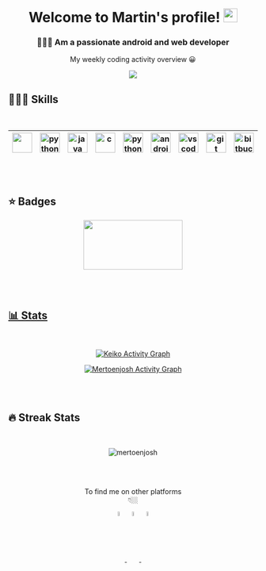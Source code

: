 <h1 align="center">
<!--  <a href="https://github.com/mertoenjosh">
  <img width="100px" src="https://avatars.githubusercontent.com/u/60392385?s=400&u=304df86aee96e250b08a184469be583b8b66cce4&v=4" align="center" alt="Martin Thuo profile pic" />
 </a> <br> -->
  Welcome to Martin's profile!
  <img src="https://media.giphy.com/media/hvRJCLFzcasrR4ia7z/giphy.gif" width="28">
</h1>

<h3 align="center">🧑🏻‍💻 Am a passionate android and web developer</h3>

<p align="center">My weekly coding activity overview 😀</p>
 
<!-- <p align="center">Consistency is mere important than perfection <br> something am still learning apparently 😂</p> -->
<p align="center">
<a href="https://github.com/MartinThuo/github-readme-stats">
  <img align="center" src="https://github-readme-stats.vercel.app/api/wakatime?username=mertoenjosh&layout=compact&range=last_7_days&bg_color=30,e96443,904e95&title_color=fff&text_color=fff" />
</a>
</p>


<!-- <p align="center">
  
<a href="https://github.com/anuraghazra/github-readme-stats">
  <img align="center" src="https://github-readme-stats.vercel.app/api?username=mertoenjosh&show_icons=true&count_private=true&bg_color=30,e96443,904e95&title_color=fff&text_color=fff" />
</a>

</p> -->

<!-- <p align="center"> My most used languages in my git repositories </p>
<p align="center">
<a href="https://github.com/anuraghazra/github-readme-stats">
 <img align="center" src="https://github-readme-stats.vercel.app/api/top-langs/?username=mertoenjosh&layout=compact&bg_color=30,e96443,904e95&title_color=fff&text_color=fff" />
</a>
</p>
  -->
  
<h2>👨🏾‍💻 Skills</h2><br>

| <a href="https://nodejs.org/en/docs/"><img src="https://github.com/keikomori/icons-badges/blob/master/icons/NodeJS/nodejs.svg" width="40" height="40" /> | <a href="https://www.python.org"><img src="https://github.com/keikomori/icons-badges/blob/master/icons/Python/python.svg" alt="python" width="40" height="40"/> | <a href="https://www.java.com"><img src="https://github.com/keikomori/icons-badges/blob/master/icons/Java/java.png" alt="java" width="40" height="40"/> | <a href="https://www.learn-c.org"><img src="https://github.com/keikomori/icons-badges/blob/master/icons/C/c.svg" alt="c" width="40" height="40"/> | <a href="https://www.learncpp.com/"><img src="https://github.com/keikomori/icons-badges/blob/master/icons/C%20%2B%2B/c.svg" alt="python" width="40" height="40"/> | <a href="https://developer.android.com/studio/"><img src="https://github.com/keikomori/icons-badges/blob/master/icons/Android/android.svg" alt="androidstudio" width="40" height="40"/> | <a href="https://code.visualstudio.com"><img src="https://github.com/keikomori/icons-badges/blob/master/icons/VSCode/vscode.svg" alt="vscode" width="40" height="40"/> | <a href="https://git-scm.com/"><img src="https://github.com/keikomori/icons-badges/blob/master/icons/Git/git.svg" alt="git" width="40" height="40"/> | <a href="https://bitbucket.org/"><img src="https://github.com/keikomori/icons-badges/blob/master/icons/Bitbucket/bitbucket.svg" alt="bitbucket" width="40" height="40"/> | <a href="https://gitlab.com/"><img src="https://github.com/keikomori/icons-badges/blob/master/icons/GitLab/gitlab.svg" alt="gitlab" width="40" height="40"/> | <a href="https://ubuntu.com/"><img src="https://github.com/keikomori/icons-badges/blob/master/icons/Ubuntu/ubuntu.svg" alt="ubuntu" width="40" height="40"/> | <a href="https://www.microsoft.com/pt-br/windows/"><img src="https://github.com/keikomori/icons-badges/blob/master/icons/Windows/windows.svg" alt="windows" width="40" height="40"/> | <a href="https://www.debian.org/"><img src="https://github.com/keikomori/icons-badges/blob/master/icons/Debian/debian_original.svg" width="40" height="40"/> |   
|---|---|---|---|---|---|---|---|---|---|---|---|---|


 <br>
 <br>
  
 <h2>⭐ Badges</h2>
 <p align="center">
  <a href="https://app.pluralsight.com/score/skill-assessment/javascript/summary?context=profile"><img src="https://github.com/keikomori/icons-badges/blob/master/badges/Javascript/js.png"  width="200" height="100"/>
</p>

  
 
 <br>
 <br>
 
 
<h2>📊 Stats</h2><br>
  

<p align="center">
<a href="https://github.com/ashutosh00710/github-readme-activity-graph"><img alt="Keiko Activity Graph" src="https://activity-graph.herokuapp.com/graph?username=mertoenjosh&bg_color=1F222E&color=F8D866&line=F85D7F&point=FFFFFF&hide_border=true" /></a>
</p>

<p align="center">
<a  href="https://github-readme-stats.vercel.app/api?username=mertoenjosh&count_private=true&show_icons=true&theme=radical"><img alt="Mertoenjosh Activity Graph" src="https://github-readme-stats.vercel.app/api?username=mertoenjosh&count_private=true&show_icons=true&bg_color=30,e96443,904e95&title_color=fff&text_color=fff" /></a>
</p>

 <br>
 <br> 
  
  
 <h2>🔥 Streak Stats</h2><br>

<p align="center">
  <img src="http://github-readme-streak-stats.herokuapp.com?user=mertoenjosh&theme=dracula" alt="mertoenjosh" />
</p>

 <br>
 <br>
  
 



<p align="center">To find me on other platforms <br> 👇🏼</p>
<p align="center">
<a href="https://twitter.com/mertoenjosh">
  <img align="center" src="https://img.pngio.com/twitter-logo-transparent-png-stickpng-twitter-logo-transparent-background-png-400_400.png" width="5%" height="5%" />
</a>


<a href="https://www.linkedin.com/in/martin-njoroge-31b3131a3/">
  <img align="center" src="https://omnisec.dk/wp-content/uploads/2020/01/linkedin-blue-style-logo-png-0-300x300.png" width="5%" height="5%" />
</a>


 
<a href="https://www.sololearn.com/profile/11793304">
  <img align="center" src="https://www.sololearn.com/Icons/Courses/0.png" width="5%" height="5%" />
</a>

</p>


